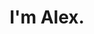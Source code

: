 ---
greetings: "Hello, kumusta ka?"
title: "I'm Alex."
subtitlePrefix: "Web Developer & QA Engineer"
subtitleHighlight: ""
---